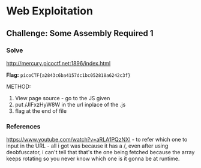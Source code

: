 # Web Exploitation

## Challenge: Some Assembly Required 1
### Solve 
http://mercury.picoctf.net:1896/index.html

**Flag:** `picoCTF{a2843c6ba4157dc1bc052818a6242c3f} `

METHOD:  
1. View page source - go to the JS given
2. put /JIFxzHyW8W in the url inplace of the .js
3. flag at the end of file

### References
https://www.youtube.com/watch?v=aRLA1PQzNXI - to refer which one to input in the URL - all i got was because it has a /, even after using deobfuscator, i can't tell that that's the one being fetched because the array keeps rotating so you never know which one is it gonna be at runtime.
